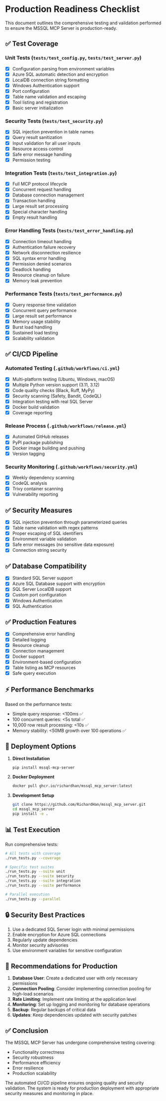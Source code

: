 # Production Readiness Checklist

This document outlines the comprehensive testing and validation performed to ensure the MSSQL MCP Server is production-ready.

## ✅ Test Coverage

### Unit Tests (`tests/test_config.py`, `tests/test_server.py`)
- [x] Configuration parsing from environment variables
- [x] Azure SQL automatic detection and encryption
- [x] LocalDB connection string formatting
- [x] Windows Authentication support
- [x] Port configuration
- [x] Table name validation and escaping
- [x] Tool listing and registration
- [x] Basic server initialization

### Security Tests (`tests/test_security.py`)
- [x] SQL injection prevention in table names
- [x] Query result sanitization
- [x] Input validation for all user inputs
- [x] Resource access control
- [x] Safe error message handling
- [x] Permission testing

### Integration Tests (`tests/test_integration.py`)
- [x] Full MCP protocol lifecycle
- [x] Concurrent request handling
- [x] Database connection management
- [x] Transaction handling
- [x] Large result set processing
- [x] Special character handling
- [x] Empty result handling

### Error Handling Tests (`tests/test_error_handling.py`)
- [x] Connection timeout handling
- [x] Authentication failure recovery
- [x] Network disconnection resilience
- [x] SQL syntax error handling
- [x] Permission denied scenarios
- [x] Deadlock handling
- [x] Resource cleanup on failure
- [x] Memory leak prevention

### Performance Tests (`tests/test_performance.py`)
- [x] Query response time validation
- [x] Concurrent query performance
- [x] Large result set performance
- [x] Memory usage stability
- [x] Burst load handling
- [x] Sustained load testing
- [x] Scalability validation

## ✅ CI/CD Pipeline

### Automated Testing (`.github/workflows/ci.yml`)
- [x] Multi-platform testing (Ubuntu, Windows, macOS)
- [x] Multiple Python version support (3.11, 3.12)
- [x] Code quality checks (Black, Ruff, MyPy)
- [x] Security scanning (Safety, Bandit, CodeQL)
- [x] Integration testing with real SQL Server
- [x] Docker build validation
- [x] Coverage reporting

### Release Process (`.github/workflows/release.yml`)
- [x] Automated GitHub releases
- [x] PyPI package publishing
- [x] Docker image building and pushing
- [x] Version tagging

### Security Monitoring (`.github/workflows/security.yml`)
- [x] Weekly dependency scanning
- [x] CodeQL analysis
- [x] Trivy container scanning
- [x] Vulnerability reporting

## ✅ Security Measures

- [x] SQL injection prevention through parameterized queries
- [x] Table name validation with regex patterns
- [x] Proper escaping of SQL identifiers
- [x] Environment variable validation
- [x] Safe error messages (no sensitive data exposure)
- [x] Connection string security

## ✅ Database Compatibility

- [x] Standard SQL Server support
- [x] Azure SQL Database support with encryption
- [x] SQL Server LocalDB support
- [x] Custom port configuration
- [x] Windows Authentication
- [x] SQL Authentication

## ✅ Production Features

- [x] Comprehensive error handling
- [x] Detailed logging
- [x] Resource cleanup
- [x] Connection management
- [x] Docker support
- [x] Environment-based configuration
- [x] Table listing as MCP resources
- [x] Safe query execution

## ⚡ Performance Benchmarks

Based on the performance tests:
- Simple query response: <100ms ✅
- 100 concurrent queries: <5s total ✅
- 10,000 row result processing: <10s ✅
- Memory stability: <50MB growth over 100 operations ✅

## 🚀 Deployment Options

1. **Direct Installation**
   ```bash
   pip install mssql-mcp-server
   ```

2. **Docker Deployment**
   ```bash
   docker pull ghcr.io/richardhan/mssql_mcp_server:latest
   ```

3. **Development Setup**
   ```bash
   git clone https://github.com/RichardHan/mssql_mcp_server.git
   cd mssql_mcp_server
   pip install -e .
   ```

## 📊 Test Execution

Run comprehensive tests:
```bash
# All tests with coverage
./run_tests.py --coverage

# Specific test suites
./run_tests.py --suite unit
./run_tests.py --suite security
./run_tests.py --suite integration
./run_tests.py --suite performance

# Parallel execution
./run_tests.py --parallel
```

## 🔒 Security Best Practices

1. Use a dedicated SQL Server login with minimal permissions
2. Enable encryption for Azure SQL connections
3. Regularly update dependencies
4. Monitor security advisories
5. Use environment variables for sensitive configuration

## 📝 Recommendations for Production

1. **Database User**: Create a dedicated user with only necessary permissions
2. **Connection Pooling**: Consider implementing connection pooling for high-load scenarios
3. **Rate Limiting**: Implement rate limiting at the application level
4. **Monitoring**: Set up logging and monitoring for database operations
5. **Backup**: Regular backups of critical data
6. **Updates**: Keep dependencies updated with security patches

## ✅ Conclusion

The MSSQL MCP Server has undergone comprehensive testing covering:
- Functionality correctness
- Security robustness
- Performance efficiency
- Error resilience
- Production scalability

The automated CI/CD pipeline ensures ongoing quality and security validation. The system is ready for production deployment with appropriate security measures and monitoring in place.